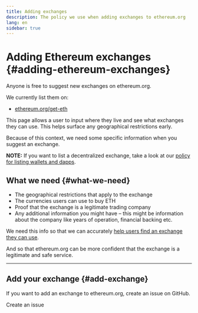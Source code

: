 ```yaml
---
title: Adding exchanges
description: The policy we use when adding exchanges to ethereum.org
lang: en
sidebar: true
---
```


# Adding Ethereum exchanges {#adding-ethereum-exchanges}

Anyone is free to suggest new exchanges on ethereum.org.

We currently list them on:

- [ethereum.org/get-eth](/get-eth/)

This page allows a user to input where they live and see what exchanges they can use. This helps surface any geographical restrictions early.

Because of this context, we need some specific information when you suggest an exchange.

**NOTE:** If you want to list a decentralized exchange, take a look at our [policy for listing wallets and dapps](/contributing/adding-products/).

## What we need {#what-we-need}

- The geographical restrictions that apply to the exchange
- The currencies users can use to buy ETH
- Proof that the exchange is a legitimate trading company
- Any additional information you might have – this might be information about the company like years of operation, financial backing etc.

We need this info so that we can accurately [help users find an exchange they can use](/get-eth/#country-picker).

And so that ethereum.org can be more confident that the exchange is a legitimate and safe service.

---

## Add your exchange {#add-exchange}

If you want to add an exchange to ethereum.org, create an issue on GitHub.

<ButtonLink to="https://github.com/ethereum/ethereum-org-website/issues/new/choose">Create an issue</ButtonLink>
